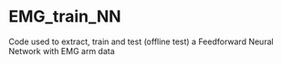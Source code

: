 # EMG_train_NN
Code used to extract, train and test (offline test) a Feedforward Neural Network with EMG arm data
